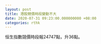 ```yaml
---
layout: post
title: 港股競價時段變動不大
date: 2020-07-31 09:23:00.000000000 +08:00
categories: rthk
---
```


恒生指數競價時段報24747點，升36點。
